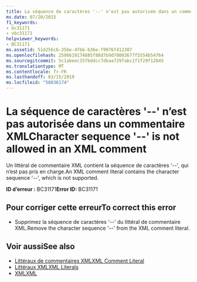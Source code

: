 ```yaml
---
title: La séquence de caractères '--' n’est pas autorisée dans un commentaire XML
ms.date: 07/20/2015
f1_keywords:
- bc31171
- vbc31171
helpviewer_keywords:
- BC31171
ms.assetid: 51d256c6-356e-4fbb-b36e-f9976f412307
ms.openlocfilehash: 2506619174885f88d7b9d70003677f5554b54764
ms.sourcegitcommit: 5c1abeec15fbddcc7dbaa729fabc1f1f29f12045
ms.translationtype: MT
ms.contentlocale: fr-FR
ms.lasthandoff: 03/15/2019
ms.locfileid: "58036174"
---
```

# <a name="character-sequence----is-not-allowed-in-an-xml-comment"></a><span data-ttu-id="8ebd3-102">La séquence de caractères '--' n’est pas autorisée dans un commentaire XML</span><span class="sxs-lookup"><span data-stu-id="8ebd3-102">Character sequence '--' is not allowed in an XML comment</span></span>
<span data-ttu-id="8ebd3-103">Un littéral de commentaire XML contient la séquence de caractères '--', qui n’est pas pris en charge.</span><span class="sxs-lookup"><span data-stu-id="8ebd3-103">An XML comment literal contains the character sequence '--', which is not supported.</span></span>  
  
 <span data-ttu-id="8ebd3-104">**ID d’erreur :** BC31171</span><span class="sxs-lookup"><span data-stu-id="8ebd3-104">**Error ID:** BC31171</span></span>  
  
## <a name="to-correct-this-error"></a><span data-ttu-id="8ebd3-105">Pour corriger cette erreur</span><span class="sxs-lookup"><span data-stu-id="8ebd3-105">To correct this error</span></span>  
  
-   <span data-ttu-id="8ebd3-106">Supprimez la séquence de caractères '--' du littéral de commentaire XML.</span><span class="sxs-lookup"><span data-stu-id="8ebd3-106">Remove the character sequence '--' from the XML comment literal.</span></span>  
  
## <a name="see-also"></a><span data-ttu-id="8ebd3-107">Voir aussi</span><span class="sxs-lookup"><span data-stu-id="8ebd3-107">See also</span></span>

- [<span data-ttu-id="8ebd3-108">Littéraux de commentaires XML</span><span class="sxs-lookup"><span data-stu-id="8ebd3-108">XML Comment Literal</span></span>](../../visual-basic/language-reference/xml-literals/xml-comment-literal.md)
- [<span data-ttu-id="8ebd3-109">Littéraux XML</span><span class="sxs-lookup"><span data-stu-id="8ebd3-109">XML Literals</span></span>](../../visual-basic/language-reference/xml-literals/index.md)
- [<span data-ttu-id="8ebd3-110">XML</span><span class="sxs-lookup"><span data-stu-id="8ebd3-110">XML</span></span>](../../visual-basic/programming-guide/language-features/xml/index.md)
